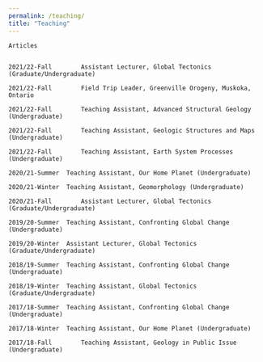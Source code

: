 ```yaml
---
permalink: /teaching/
title: "Teaching"
---
```

	Articles


	2021/22-Fall		Assistant Lecturer, Global Tectonics (Graduate/Undergraduate)

	2021/22-Fall		Field Trip Leader, Greenville Orogeny, Muskoka, Ontario

	2021/22-Fall		Teaching Assistant, Advanced Structural Geology (Undergraduate)

	2021/22-Fall		Teaching Assistant, Geologic Structures and Maps (Undergraduate)

	2021/22-Fall		Teaching Assistant, Earth System Processes (Undergraduate)

	2020/21-Summer	Teaching Assistant, Our Home Planet (Undergraduate)

	2020/21-Winter	Teaching Assistant, Geomorphology (Undergraduate)

	2020/21-Fall		Assistant Lecturer, Global Tectonics (Graduate/Undergraduate)

	2019/20-Summer	Teaching Assistant, Confronting Global Change (Undergraduate)

	2019/20-Winter	Assistant Lecturer, Global Tectonics (Graduate/Undergraduate)

	2018/19-Summer	Teaching Assistant, Confronting Global Change (Undergraduate)

	2018/19-Winter	Teaching Assistant, Global Tectonics (Graduate/Undergraduate)

	2017/18-Summer	Teaching Assistant, Confronting Global Change (Undergraduate)

	2017/18-Winter	Teaching Assistant, Our Home Planet (Undergraduate)

	2017/18-Fall		Teaching Assistant, Geology in Public Issue (Undergraduate)
